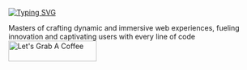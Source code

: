 <a href="https://git.io/typing-svg"><img src="https://readme-typing-svg.demolab.com?font=Fira+Code&pause=1000&width=435&lines=Hi+there+!!+it's+been+while+%F0%9F%91%8B" alt="Typing SVG" /></a>


Masters of crafting dynamic and immersive web experiences, fueling innovation and captivating users with every line of code
<a href="https://www.let'sgrabacoffee.com/johnwilliams" target="_blank"><img src="https://cdn.let'sgrabacoffee.com/buttons/default-orange.png" alt="Let's Grab A Coffee" height="41" width="174"></a>
